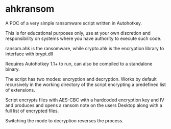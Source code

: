 # ahkransom
A POC of a very simple ransomware script written in Autohotkey.

This is for educational purposes only, use at your own discretion and responsibility on systems where you have authority to execute such code.

ransom.ahk is the ransomware, while crypto.ahk is the encryption library to interface with brypt.dll

Requires Autohotkey 1.1+ to run, can also be compiled to a standalone binary.

The script has two modes: encryption and decryption. Works by default recursively in the working directory of the script encrypting a predefined list of extensions.

Script encrypts files with AES-CBC with a hardcoded encryption key and IV and produces and opens a ransom note on the users Desktop along with a full list of encrypted files.

Switching the mode to decryption reverses the process.
